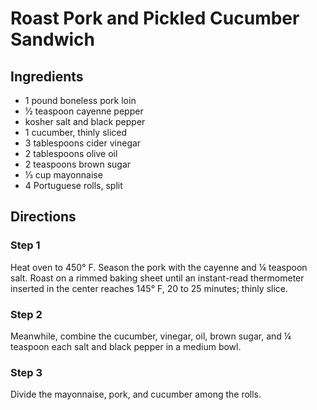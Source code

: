# Roast Pork and Pickled Cucumber Sandwich

## Ingredients
- 1 pound boneless pork loin
- ½ teaspoon cayenne pepper
- kosher salt and black pepper
- 1 cucumber, thinly sliced
- 3 tablespoons cider vinegar
- 2 tablespoons olive oil
- 2 teaspoons brown sugar
- ⅓ cup mayonnaise
- 4 Portuguese rolls, split

## Directions
### Step 1
Heat oven to 450° F. Season the pork with the cayenne and ¼ teaspoon salt. Roast on a rimmed baking sheet until an instant-read thermometer inserted in the center reaches 145° F, 20 to 25 minutes; thinly slice.

### Step 2
Meanwhile, combine the cucumber, vinegar, oil, brown sugar, and ¼ teaspoon each salt and black pepper in a medium bowl.

### Step 3
Divide the mayonnaise, pork, and cucumber among the rolls.
